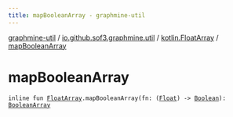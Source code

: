```yaml
---
title: mapBooleanArray - graphmine-util
---
```


[graphmine-util](../../index.html) / [io.github.sof3.graphmine.util](../index.html) / [kotlin.FloatArray](index.html) / [mapBooleanArray](./map-boolean-array.html)

# mapBooleanArray

`inline fun `[`FloatArray`](https://kotlinlang.org/api/latest/jvm/stdlib/kotlin/-float-array/index.html)`.mapBooleanArray(fn: (`[`Float`](https://kotlinlang.org/api/latest/jvm/stdlib/kotlin/-float/index.html)`) -> `[`Boolean`](https://kotlinlang.org/api/latest/jvm/stdlib/kotlin/-boolean/index.html)`): `[`BooleanArray`](https://kotlinlang.org/api/latest/jvm/stdlib/kotlin/-boolean-array/index.html)